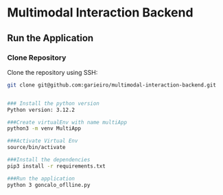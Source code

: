 # Multimodal Interaction Backend

## Run the Application

### Clone Repository

Clone the repository using SSH:
```bash
git clone git@github.com:garieiro/multimodal-interaction-backend.git


### Install the python version
Python version: 3.12.2

###Create virtualEnv with name multiApp
python3 -m venv MultiApp

###Activate Virtual Env
source/bin/activate

###Install the dependencies
pip3 install -r requirements.txt

###Run the application
python 3 goncalo_oflline.py
